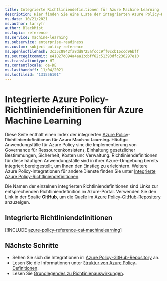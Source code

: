 ```yaml
---
title: Integrierte Richtliniendefinitionen für Azure Machine Learning
description: Hier finden Sie eine Liste der integrierten Azure Policy-Richtliniendefinitionen für Azure Machine Learning. Diese integrierten Richtliniendefinitionen bieten allgemeine Ansätze für die Verwaltung von Azure-Ressourcen.
ms.date: 10/21/2021
ms.author: larryfr
author: BlackMist
ms.topic: reference
ms.service: machine-learning
ms.subservice: enterprise-readiness
ms.custom: subject-policy-reference
ms.openlocfilehash: 3c35c8942fa8dd8725afccc9ff0ccb16ccd96bff
ms.sourcegitcommit: e41827d894a4aa12cbff62c51393dfc236297e10
ms.translationtype: HT
ms.contentlocale: de-DE
ms.lasthandoff: 11/04/2021
ms.locfileid: "131556101"
---
```

# <a name="azure-policy-built-in-policy-definitions-for-azure-machine-learning"></a>Integrierte Azure Policy-Richtliniendefinitionen für Azure Machine Learning

Diese Seite enthält einen Index der integrierten [Azure Policy](../governance/policy/overview.md)-Richtliniendefinitionen für Azure Machine Learning. Häufige Anwendungsfälle für Azure Policy sind die Implementierung von Governance für Ressourcenkonsistenz, Einhaltung gesetzlicher Bestimmungen, Sicherheit, Kosten und Verwaltung. Richtliniendefinitionen für diese häufigen Anwendungsfälle sind in ihrer Azure-Umgebung bereits integriert bereitgestellt, um Ihnen den Einstieg zu erleichtern. Weitere Azure Policy-Integrationen für andere Dienste finden Sie unter [Integrierte Azure Policy-Richtliniendefinitionen](../governance/policy/samples/built-in-policies.md).

Die Namen der einzelnen integrierten Richtliniendefinitionen sind Links zur entsprechenden Richtliniendefinition im Azure-Portal. Verwenden Sie den Link in der Spalte **GitHub**, um die Quelle im [Azure Policy-GitHub-Repository](https://github.com/Azure/azure-policy) anzuzeigen.

## <a name="built-in-policy-definitions"></a>Integrierte Richtliniendefinitionen

[!INCLUDE [azure-policy-reference-cat-machinelearning](../../includes/policy/reference/bycat/policies-machine-learning.md)]

## <a name="next-steps"></a>Nächste Schritte

- Sehen Sie sich die Integrationen im [Azure Policy-GitHub-Repository](https://github.com/Azure/azure-policy) an.
- Lesen Sie die Informationen unter [Struktur von Azure Policy-Definitionen](../governance/policy/concepts/definition-structure.md).
- Lesen Sie [Grundlegendes zu Richtlinienauswirkungen](../governance/policy/concepts/effects.md).
